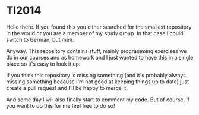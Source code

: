 # TI2014
Hello there. If you found this you either searched for the smallest repository in the world or you are a member of my study group. In that case I could switch to German, but meh.

Anyway. This repository contains stuff, mainly programming exercises we do in our courses and as homework and I just wanted to have this in a single place so it's easy to look it up.

If you think this repository is missing something (and it's probably always missing something because I'm not good at keeping things up to date) just create a pull request and I'll be happy to merge it.

And some day I will also finally start to comment my code. But of course, if you want to do this for me feel free to do so!
